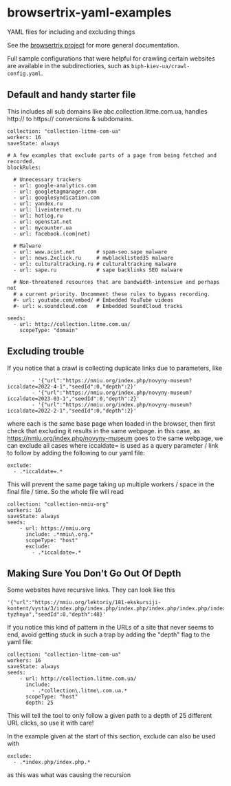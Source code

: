 # browsertrix-yaml-examples
YAML files for including and excluding things

See the [browsertrix project](https://github.com/webrecorder/browsertrix-crawler) for more general documentation.

Full sample configurations that were helpful for crawling certain websites are available in the subdirectiories, such as `biph-kiev-ua/crawl-config.yaml`. 

## Default and handy starter file
This includes all sub domains like abc.collection.litme.com.ua, handles http:// to https:// conversions & subdomains.

    collection: "collection-litme-com-ua"
    workers: 16
    saveState: always

    # A few examples that exclude parts of a page from being fetched and recorded.
    blockRules:

      # Unnecessary trackers
      - url: google-analytics.com
      - url: googletagmanager.com
      - url: googlesyndication.com
      - url: yandex.ru
      - url: liveinternet.ru
      - url: hotlog.ru
      - url: openstat.net
      - url: mycounter.ua
      - url: facebook.(com|net)

      # Malware
      - url: www.acint.net       # spam-seo.sape malware
      - url: news.2xclick.ru     # mwblacklisted35 malware
      - url: culturaltracking.ru # culturaltracking malware
      - url: sape.ru             # sape backlinks SEO malware

      # Non-threatened resources that are bandwidth-intensive and perhaps not
      # a current priority. Uncomment these rules to bypass recording.
      #- url: youtube.com/embed/ # Embedded YouTube videos
      #- url: w.soundcloud.com   # Embedded SoundCloud tracks

    seeds:
      - url: http://collection.litme.com.ua/
        scopeType: "domain"

## Excluding trouble

If you notice that a crawl is collecting duplicate links due to parameters, like 

            - '{"url":"https://nmiu.org/index.php/novyny-museum?iccaldate=2022-4-1","seedId":0,"depth":2}'
            - '{"url":"https://nmiu.org/index.php/novyny-museum?iccaldate=2023-03-1","seedId":0,"depth":2}'
            - '{"url":"https://nmiu.org/index.php/novyny-museum?iccaldate=2022-2-1","seedId":0,"depth":2}'
            
where each is the same base page when loaded in the browser, then first check that excluding it results in the same webpage.
in this case, as https://nmiu.org/index.php/novyny-museum goes to the same webpage, we can exclude all cases where iccaldate= is used as a query parameter / link to follow by adding the following to our yaml file:

    exclude:
      - .*iccaldate=.*

This will prevent the same page taking up multiple workers / space in the final file / time.
So the whole file will read

    collection: "collection-nmiu-org"
    workers: 16
    saveState: always
    seeds:
        - url: https://nmiu.org
          include: .*nmiu\.org.*
          scopeType: "host"
          exclude:
            - .*iccaldate=.*
            
            
## Making Sure You Don't Go Out Of Depth

Some websites have recursive links.  They can look like this

    '{"url":"https://nmiu.org/lektoriy/181-ekskursiji-kontent/vysta/3/index.php/index.php/index.php/index.php/index.php/index.php/index.php/index.php/index.php/index.php/index.php/index.php/index.php/index.php/index.php/index.php/index.php/index.php/index.php/index.php/index.php/index.php/index.php/index.php/index.php/index.php/index.php/index.php/index.php/index.php/index.php/index.php/index.php/index.php/index.php/index.php/index.php/index.php/index.php/index.php/index.php/index.php/index.php/index.php/exponat-tyzhnya","seedId":0,"depth":48}'

If you notice this kind of pattern in the URLs of a site that never seems to end, avoid getting stuck in such a trap by adding the "depth" flag to the yaml file:

    collection: "collection-litme-com-ua"
    workers: 16
    saveState: always
    seeds:
        - url: http://collection.litme.com.ua/
          include: 
            - .*collection\.litme\.com.ua.*
          scopeType: "host"
          depth: 25

This will tell the tool to only follow a given path to a depth of 25 different URL clicks, so use it with care!

In the example given at the start of this section, exclude can also be used with 
    
    exclude: 
      - .*index.php/index.php.*
      
as this was what was causing the recursion
